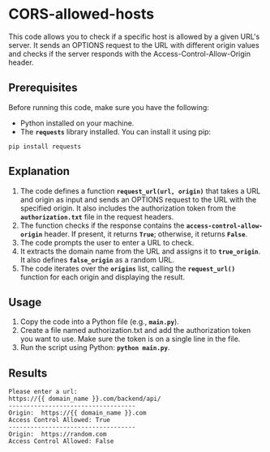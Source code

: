 # CORS-allowed-hosts
This code allows you to check if a specific host is allowed by a given URL's server. It sends an OPTIONS request to the URL with different origin values and checks if the server responds with the Access-Control-Allow-Origin header.

## Prerequisites
Before running this code, make sure you have the following:

- Python installed on your machine.
- The **`requests`** library installed. You can install it using pip:
```
pip install requests
```

## Explanation
1. The code defines a function **`request_url(url, origin)`** that takes a URL and origin as input and sends an OPTIONS request to the URL with the specified origin. It also includes the authorization token from the **`authorization.txt`** file in the request headers.
2. The function checks if the response contains the **`access-control-allow-origin`** header. If present, it returns **`True`**; otherwise, it returns **`False`**.
3. The code prompts the user to enter a URL to check.
4. It extracts the domain name from the URL and assigns it to **`true_origin`**. It also defines **`false_origin`** as a random URL.
5. The code iterates over the **`origins`** list, calling the **`request_url()`** function for each origin and displaying the result.

## Usage
1. Copy the code into a Python file (e.g., **`main.py`**).
2. Create a file named authorization.txt and add the authorization token you want to use. Make sure the token is on a single line in the file.
3. Run the script using Python: **`python main.py`**.

## Results
```
Please enter a url:
https://{{ domain_name }}.com/backend/api/
-----------------------------------
Origin:  https://{{ domain_name }}.com
Access Control Allowed: True
-----------------------------------
Origin:  https://random.com
Access Control Allowed: False
```
